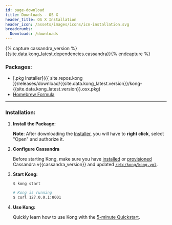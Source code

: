 ```yaml
---
id: page-download
title: Downloads - OS X
header_title: OS X Installation
header_icon: /assets/images/icons/icn-installation.svg
breadcrumbs:
  Downloads: /downloads
---
```


{% capture cassandra_version %}{{site.data.kong_latest.dependencies.cassandra}}{% endcapture %}

### Packages:

- [.pkg Installer]({{ site.repos.kong }}/releases/download/{{site.data.kong_latest.version}}/kong-{{site.data.kong_latest.version}}.osx.pkg)
- [Homebrew Formula](https://github.com/Mashape/homebrew-kong)

----

### Installation:

1. **Install the Package:**

    **Note**: After downloading the [Installer](#packages), you will have to **right click**, select "Open" and authorize it.

2. **Configure Cassandra**

    Before starting Kong, make sure you have [installed](http://www.apache.org/dyn/closer.cgi?path=/cassandra/{{cassandra_version}}/apache-cassandra-{{cassandra_version}}-bin.tar.gz) or [provisioned](http://kongdb.org) Cassandra v{{cassandra_version}} and updated [`/etc/kong/kong.yml`](/docs/{{site.data.kong_latest.release}}/configuration/#databases_available.*).

3. **Start Kong:**

    ```bash
    $ kong start

    # Kong is running
    $ curl 127.0.0.1:8001
    ```

4. **Use Kong:**

    Quickly learn how to use Kong with the [5-minute Quickstart](/docs/{{site.data.kong_latest.release}}/getting-started/quickstart).
